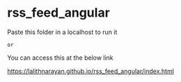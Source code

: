 # rss_feed_angular

Paste this folder in a localhost to run it

    or 
You can access this at the below link 

https://lalithnarayan.github.io/rss_feed_angular/index.html
